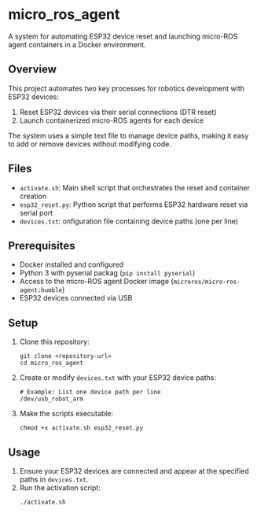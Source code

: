 # micro_ros_agent
A system for automating ESP32 device reset and launching micro-ROS agent containers in a Docker environment.
## Overview
This project automates two key processes for robotics development with ESP32 devices:
1. Reset ESP32 devices via their serial connections (DTR reset)
2. Launch containerized micro-ROS agents for each device

The system uses a simple text file to manage device paths, making it easy to add or remove devices without modifying code.

## Files
- `activate.sh`: Main shell script that orchestrates the reset and container creation
- `esp32_reset.py`: Python script that performs ESP32 hardware reset via serial port
- `devices.txt`: onfiguration file containing device paths (one per line)

## Prerequisites
- Docker installed and configured
- Python 3 with pyserial packag (`pip install pyserial`)
- Access to the micro-ROS agent Docker image (`microros/micro-ros-agent:humble`)
- ESP32 devices connected via USB

## Setup
1. Clone this repository:
    ```shell
    git clone <repository-url>
    cd micro_ros_agent
    ```
2. Create or modify `devices.txt` with your ESP32 device paths:
    ```shell
    # Example: List one device path per line
    /dev/usb_robot_arm
    ```
3. Make the scripts executable:
    ```shell
    chmod +x activate.sh esp32_reset.py
    ```

## Usage
1. Ensure your ESP32 devices are connected and appear at the specified paths in `devices.txt`.
2. Run the activation script:
    ```shell
    ./activate.sh
    ```